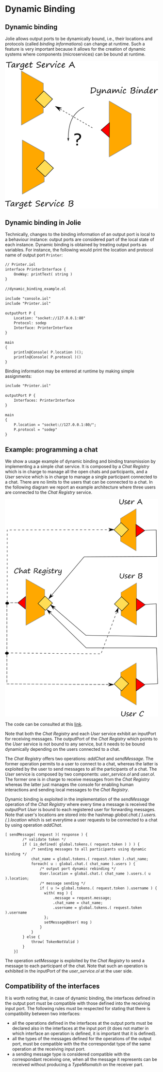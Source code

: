 # Dynamic Binding

## Dynamic binding

Jolie allows output ports to be dynamically bound, i.e., their locations and protocols \(called _binding informations_\) can change at runtime. Such a feature is very important because it allows for the creation of dynamic systems where components \(microservices\) can be bound at runtime.

![](../../.gitbook/assets/dynamicbinding.png)

## Dynamic binding in Jolie

Technically, changes to the binding information of an output port is local to a behaviour instance: output ports are considered part of the local state of each instance. Dynamic binding is obtained by treating output ports as variables. For instance, the following would print the location and protocol name of output port `Printer`:

```text
// Printer.iol
interface PrinterInterface {
    OneWay: printText( string )
}

//dynamic_binding_example.ol

include "console.iol"
include "Printer.iol"

outputPort P {
    Location: "socket://127.0.0.1:80"
    Protocol: sodep
    Interface: PrinterInterface
}

main
{
    println@Console( P.location )();
    println@Console( P.protocol )()
}
```

Binding information may be entered at runtime by making simple assignments:

```text
include "Printer.iol"

outputPort P {
    Interfaces: PrinterInterface
}

main
{
    P.location = "socket://127.0.0.1:80/";
    P.protocol = "sodep"
}
```

## Example: programming a chat

We show a usage example of dynamic binding and binding transmission by implementing a a simple chat service. It is composed by a _Chat Registry_ which is in charge to manage all the open chats and participants, and a _User_ service which is in charge to manage a single participant connected to a chat. There are no limits to the users that can be connected to a chat. In the following diagram we report an example architecture where three users are connected to the _Chat Registry_ service.

![](../../.gitbook/assets/chat_example.png)

The code can be consulted at this [link](https://github.com/jolie/examples/tree/master/02_basics/8_dynamicbinding).

Note that both the _Chat Registry_ and each _User_ service exhibit an inputPort for receiving messages. The outputPort of the _Chat Registry_ which points to the _User_ service is not bound to any service, but it needs to be bound dynamically depending on the users connected to a chat.

The _Chat Registry_ offers two operations: _addChat_ and _sendMessage_. The former operation permits to a user to connect to a chat, whereas the latter is exploited by the user to send messages to all the participants of a chat. The _User_ service is composed by two components: _user\_service.ol_ and _user.ol_. The former one is in charge to receive messages from the _Chat Registry_ whereas the latter just manages the console for enabling human interactions and sending local messages to the _Chat Registry_.

Dynamic binding is exploited in the implementation of the _sendMessage_ operation of the _Chat Registry_ where every time a message is received the outputPort _User_ is bound to each registered user for forwarding messages. Note that user's locations are stored into the hashmap _global.chat.\(  \).users.\(  \).location_ which is set everytime a user requests to be connected to a chat by using operation _addChat_.

```text
[ sendMessage( request )( response ) {
        /* validate token */
        if ( is_defined( global.tokens.( request.token ) ) ) {
            /* sending messages to all participants using dynamic binding */
            chat_name = global.tokens.( request.token ).chat_name;
            foreach( u : global.chat.( chat_name ).users ) {
                /* output port dynamic rebinding */
                User.location = global.chat.( chat_name ).users.( u ).location;
                /* message sending */
                if ( u != global.tokens.( request.token ).username ) {
                  with( msg ) {
                      .message = request.message;
                      .chat_name = chat_name;
                      .username = global.tokens.( request.token ).username
                  };
                  setMessage@User( msg )
                }
            }
        } else {
            throw( TokenNotValid )
        }
    }]
```

The operation _setMessage_ is exploited by the _Chat Registry_ to send a message to each participant of the chat. Note that such an operation is exhibited in the inputPort of the _user\_service.ol_ at the user side.

## Compatibility of the interfaces

It is worth noting that, in case of dynamic binding, the interfaces defined in the output port must be compatible with those defined into the receiving input port. The following rules must be respected for stating that there is compatibility between two interfaces:

* all the operations defined in the interfaces at the output ports must be declared also in the interfaces at the input port \(it does not matter in which interface an operation is defined, it is important that it is defined\).
* all the types of the messages defined for the operations of the output port, must be compatible with the the correspondat type of the same operation at the receiving input port.
* a sending message type is considered compatible with the correspondant receiving one, when all the message it represents can be received without producing a _TypeMismatch_ on the receiver part.

